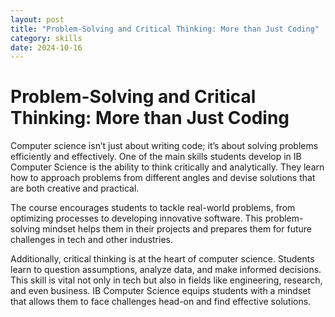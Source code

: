 ```yaml
---
layout: post
title: "Problem-Solving and Critical Thinking: More than Just Coding"
category: skills
date: 2024-10-16
---
```

# Problem-Solving and Critical Thinking: More than Just Coding

Computer science isn’t just about writing code; it’s about solving problems efficiently and effectively. One of the main skills students develop in IB Computer Science is the ability to think critically and analytically. They learn how to approach problems from different angles and devise solutions that are both creative and practical.

The course encourages students to tackle real-world problems, from optimizing processes to developing innovative software. This problem-solving mindset helps them in their projects and prepares them for future challenges in tech and other industries.

Additionally, critical thinking is at the heart of computer science. Students learn to question assumptions, analyze data, and make informed decisions. This skill is vital not only in tech but also in fields like engineering, research, and even business. IB Computer Science equips students with a mindset that allows them to face challenges head-on and find effective solutions.
